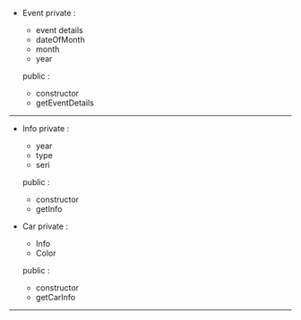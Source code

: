 - Event
	private :
	- event details
	- dateOfMonth
	- month
	- year

	public :
	- constructor
	- getEventDetails

-----------------------------------------------------------------------------------------------
- Info
	private :
	- year
	- type
	- seri

	public :
	- constructor
	- getInfo

- Car
	private :
	- Info
	- Color

	public :
	- constructor
	- getCarInfo

----------------------------------------------------------------------------------------------

